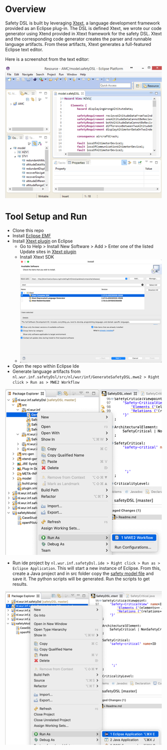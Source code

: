 # Overview
Safety DSL is built by leveraging [Xtext](https://www.eclipse.org/Xtext/), a language development framework provided as an Eclipse plug-in. The DSL is defined Xtext, we wrote our code generator using Xtend provided in Xtext framework for the safety DSL. Xtext and the corresponding code generator creates the parser and runnable language artifacts. From these artifacts, Xtext generates a full-featured Eclipse text editor. 

Here is a screenshot from the text editor: 

![alt text](img/dsltool.png "Safety DSL")


# Tool Setup and Run
- Clone this repo
- Install [Eclipse EMF](https://www.eclipse.org/downloads/packages/release/2022-06/r/eclipse-modeling-tools)
- Install [Xtext plugin](https://www.eclipse.org/Xtext/download.html) on Eclipse
    - Go to Help > Install New Software > Add > Enter one of the listed Update sites in [Xtext plugin](https://www.eclipse.org/Xtext/download.html)
    - Install Xtext SDK
    - ![alt text](img/xtext-installation.png "Xtext installation")
- Open the repo within Eclipse Ide
- Generate language artifacts from `nl.wur.inf.safetyDsl/src/nl/wur/inf/GenerateSafetyDSL.mwe2 > Right click > Run as > MWE2 Workflow` 

![alt text](img/xtext1.png "Xtext1")

- Run ide project by `nl.wur.inf.safetyDsl.ide > Right click > Run as > Eclipse Application`. This will start a new instance of Eclipse. From this, create a Java project and in src folder copy the [safety model file](https://github.com/havvagulay/safetyDsl/blob/master/safetyModel/openPilotAlertManager.safety) and save it. The python scripts will be generated. Run the scripts to get results. 

![alt text](img/xtext2.png "Xtext2")

